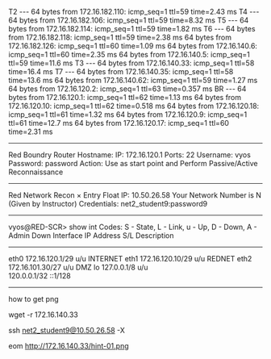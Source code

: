 T2 --- 64 bytes from 172.16.182.110: icmp_seq=1 ttl=59 time=2.43 ms
T4 --- 64 bytes from 172.16.182.106: icmp_seq=1 ttl=59 time=8.32 ms
T5 --- 64 bytes from 172.16.182.114: icmp_seq=1 ttl=59 time=1.82 ms
T6 --- 64 bytes from 172.16.182.118: icmp_seq=1 ttl=59 time=2.38 ms
64 bytes from 172.16.182.126: icmp_seq=1 ttl=60 time=1.09 ms
64 bytes from 172.16.140.6: icmp_seq=1 ttl=60 time=2.35 ms
64 bytes from 172.16.140.5: icmp_seq=1 ttl=59 time=11.6 ms
T3 --- 64 bytes from 172.16.140.33: icmp_seq=1 ttl=58 time=16.4 ms
T7 --- 64 bytes from 172.16.140.35: icmp_seq=1 ttl=58 time=13.6 ms
64 bytes from 172.16.140.62: icmp_seq=1 ttl=59 time=1.27 ms
64 bytes from 172.16.120.2: icmp_seq=1 ttl=63 time=0.357 ms
BR --- 64 bytes from 172.16.120.1: icmp_seq=1 ttl=62 time=1.13 ms
64 bytes from 172.16.120.10: icmp_seq=1 ttl=62 time=0.518 ms
64 bytes from 172.16.120.18: icmp_seq=1 ttl=61 time=1.32 ms
64 bytes from 172.16.120.9: icmp_seq=1 ttl=61 time=12.7 ms
64 bytes from 172.16.120.17: icmp_seq=1 ttl=60 time=2.31 ms

--------------------------------------------------------------------------------------------------------------------------------------------------------------------------------------
Red Boundry Router Hostname: IP: 172.16.120.1 Ports: 22 Username: vyos Password: password Action: Use as start point and Perform Passive/Active Reconnaissance

--------------------------------------------------------------------------------------------------------------------------------------------------------------------------------------
Red Network Recon × Entry Float IP: 10.50.26.58
Your Network Number is N (Given by Instructor)
Credentials: net2_student9:password9

--------------------------------------------------------------------------------------------------------------------------------------------------------------------------------------
vyos@RED-SCR> show int
Codes: S - State, L - Link, u - Up, D - Down, A - Admin Down
Interface        IP Address                        S/L  Description
---------        ----------                        ---  -----------
eth0             172.16.120.1/29                   u/u  INTERNET 
eth1             172.16.120.10/29                  u/u  REDNET 
eth2             172.16.101.30/27                  u/u  DMZ 
lo               127.0.0.1/8                       u/u  
                 120.0.0.1/32
                 ::1/128

--------------------------------------------------------------------------------------------------------------------------------------------------------------------------------------
how to get png

wget -r 172.16.140.33

ssh net2_student9@10.50.26.58 -X

eom http://172.16.140.33/hint-01.png

